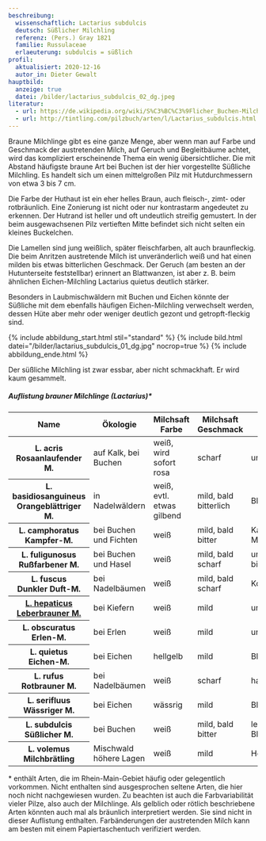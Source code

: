 ```yaml
---
beschreibung:
  wissenschaftlich: Lactarius subdulcis
  deutsch: Süßlicher Milchling
  referenz: (Pers.) Gray 1821
  familie: Russulaceae
  erlaeuterung: subdulcis = süßlich
profil:
  aktualisiert: 2020-12-16
  autor_in: Dieter Gewalt
hauptbild:
  anzeige: true
  datei: /bilder/lactarius_subdulcis_02_dg.jpeg
literatur:
  - url: https://de.wikipedia.org/wiki/S%C3%BC%C3%9Flicher_Buchen-Milchling
  - url: http://tintling.com/pilzbuch/arten/l/Lactarius_subdulcis.html
---
```

Braune Milchlinge gibt es eine ganze Menge, aber wenn man auf Farbe und Geschmack der austretenden Milch, auf Geruch und Begleitbäume achtet, wird das kompliziert erscheinende Thema ein wenig übersichtlicher. Die mit Abstand häufigste braune Art bei Buchen ist der hier vorgestellte Süßliche Milchling. Es handelt sich um einen mittelgroßen Pilz mit Hutdurchmessern von etwa 3 bis 7 cm.

Die Farbe der Huthaut ist ein eher helles Braun, auch fleisch-, zimt- oder rotbräunlich. Eine Zonierung ist nicht oder nur kontrastarm angedeutet zu erkennen. Der Hutrand ist heller und oft undeutlich streifig gemustert. In der beim ausgewachsenen Pilz vertieften Mitte befindet sich nicht selten ein kleines Buckelchen. 

Die Lamellen sind jung weißlich, später fleischfarben, alt auch braunfleckig. Die beim Anritzen austretende Milch ist unveränderlich weiß und hat einen milden bis etwas bitterlichen Geschmack. Der Geruch (am besten an der Hutunterseite feststellbar) erinnert an Blattwanzen, ist aber z. B. beim ähnlichen Eichen-Milchling Lactarius quietus deutlich stärker.

Besonders in Laubmischwäldern mit Buchen und Eichen könnte der Süßliche mit dem ebenfalls häufigen Eichen-Milchling verwechselt werden, dessen Hüte aber mehr oder weniger deutlich gezont und getropft-fleckig sind.

{% include abbildung_start.html stil="standard" %}
{% include bild.html datei="/bilder/lactarius_subdulcis_01_dg.jpg" nocrop=true %}
{% include abbildung_ende.html %}

Der süßliche Milchling ist zwar essbar, aber nicht schmackhaft. Er wird kaum gesammelt.

##### Auflistung brauner Milchlinge (Lactarius)*

<div class="table-responsive">
  <table class="table">
    <thead>
      <tr>
        <th>Name</th>
        <th>Ökologie</th>
        <th>Milchsaft Farbe</th>
        <th>Milchsaft Geschmack</th>
        <th>Geruch</th>
        <th>Häufigkeit</th>
      </tr>
    </thead>
    <tbody>
      <tr>
        <th>L. acris<br/>Rosaanlaufender M.</th>
        <td>auf Kalk, bei Buchen</td>
        <td>weiß, wird sofort rosa</td>
        <td>scharf</td>
        <td>unauffällig</td>
        <td>selten</td>
      </tr>
      <tr>
        <th>L. basidiosanguineus<br/>Orangeblättriger M.</th>
        <td>in Nadelwäldern</td>
        <td>weiß, evtl. etwas gilbend</td>
        <td>mild, bald bitterlich</td>
        <td>Blattwanzen</td>
        <td>selten</td>
      </tr>
      <tr>
        <th>L. camphoratus<br/>Kampfer-M.</th>
        <td>bei Buchen und Fichten</td>
        <td>weiß</td>
        <td>mild, bald bitter</td>
        <td>Kampfer, Maggi</td>
        <td>ziemlich häufig</td>
      </tr> 
      <tr>
        <th>L. fuligunosus<br/>Rußfarbener M.</th>
        <td>bei Buchen und Hasel</td>
        <td>weiß</td>
        <td>mild, bald scharf</td>
        <td>unauffällig bis fruchtig</td>
        <td>selten</td>
      </tr>
      <tr>
        <th>L. fuscus<br/>Dunkler Duft-M.</th>
        <td>bei Nadelbäumen</td>
        <td>weiß</td>
        <td>mild, bald scharf</td>
        <td>Kokosflocken</td>
        <td>nicht häufig</td>
      </tr>
      <tr>
        <th><a href="/pilze/lactarius-hepaticus-leberbrauner-milchling">L. hepaticus<br/>Leberbrauner M.</a></th>
        <td>bei Kiefern</td>
        <td>weiß</td>
        <td>mild</td>
        <td>unauffällig</td>
        <td>mäßig häufig</td>
      </tr>
      <tr>
        <th>L. obscuratus<br/>Erlen-M.</th>
        <td>bei Erlen</td>
        <td>weiß</td>
        <td>mild</td>
        <td>unauffällig</td>
        <td>mäßig häufig</td>
      </tr>
      <tr>
        <th>L. quietus<br/>Eichen-M.</th>
        <td>bei Eichen</td>
        <td>hellgelb</td>
        <td>mild</td>
        <td>Blattwanzen</td>
        <td>sehr häufig</td>
      </tr>
      <tr>
        <th>L. rufus<br/>Rotbrauner M.</th>
        <td>bei Nadelbäumen</td>
        <td>weiß</td>
        <td>scharf</td>
        <td>harzig</td>
        <td>häufig</td>
      </tr>
      <tr>
        <th>L. serifluus<br/>Wässriger M.</th>
        <td>bei Eichen</td>
        <td>wässrig</td>
        <td>mild</td>
        <td>Blattwanzen</td>
        <td>mäßig häufig</td>
      </tr>
      <tr>
        <th>L. subdulcis<br/>Süßlicher M.</th>
        <td>bei Buchen</td>
        <td>weiß</td>
        <td>mild, bald bitter</td>
        <td>leicht nach Blattwanzen</td>
        <td>sehr häufig</td>
      </tr>
      <tr>
        <th>L. volemus<br/>Milchbrätling</th>
        <td>Mischwald höhere Lagen</td>
        <td>weiß</td>
        <td>mild</td>
        <td>Heringslake</td>
        <td>selten</td>
      </tr>
    </tbody>
  </table>
</div>

\* enthält Arten, die im Rhein-Main-Gebiet häufig oder gelegentlich vorkommen. Nicht enthalten sind ausgesprochen seltene Arten, die hier noch nicht nachgewiesen wurden. Zu beachten ist auch die Farbvariabilität vieler Pilze, also auch der Milchlinge. Als gelblich oder rötlich beschriebene Arten könnten auch mal als bräunlich interpretiert werden. Sie sind nicht in dieser Auflistung enthalten. Farbänderungen der austretenden Milch kann am besten mit einem Papiertaschentuch verifiziert werden.
